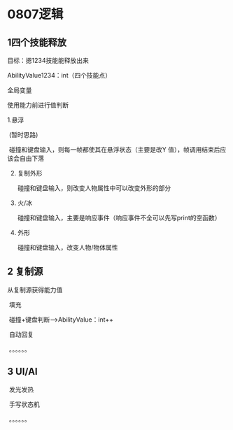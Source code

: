 # 0807逻辑

## 1四个技能释放

目标：摁1234技能能释放出来

AbilityValue1234：int（四个技能点）

全局变量

使用能力前进行值判断

1.悬浮

​		(暂时思路)

​		碰撞和键盘输入，则每一帧都使其在悬浮状态（主要是改Y 值），帧调用结束后应该会自由下落

2. 复制外形

   碰撞和键盘输入，则改变人物属性中可以改变外形的部分

3. 火/冰

   碰撞和键盘输入，主要是响应事件（响应事件不全可以先写print的空函数）

4. 外形

   碰撞和键盘输入，改变人物/物体属性

## 2 复制源

   从复制源获得能力值

​	填充

​	碰撞+键盘判断——>AbilityValue：int++

​	自动回复

​	。。。。。。

## 3 UI/AI
​ 发光发热

​ 手写状态机

​	。。。。。。
